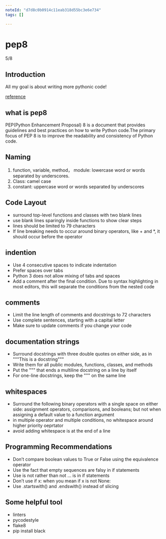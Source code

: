 ```yaml
---
noteId: "d7d8c0b0914c11eab318d55bc3e6e734"
tags: []

---
```


# pep8

5/8

## Introduction

All my goal is about writing more pythonic code!

[reference](https://realpython.com/python-pep8/)

## what is pep8
PEP(Python Enhancement Proposal) 8 is a document that provides guidelines and best practices on how to write Python code.The primary focus of PEP 8 is to improve the readability and consistency of Python code.

## Naming

1. function, variable, method， module: lowercase word or words separated by underscores.
2. Class: camel case
3. constant: uppercase word or words separated by underscores

## Code Layout

- surround top-level functions and classes with two blank lines
- use blank lines sparingly inside functions to show clear steps
- lines should be limited to 79 characters
- If line breaking needs to occur around binary operators, like + and *, it should occur before the operator

## indention

- Use 4 consecutive spaces to indicate indentation
- Prefer spaces over tabs
- Python 3 does not allow mixing of tabs and spaces
- Add a comment after the final condition. Due to syntax highlighting in most editors, this will separate the conditions from the nested code

## comments

- Limit the line length of comments and docstrings to 72 characters
- Use complete sentences, starting with a capital letter
- Make sure to update comments if you change your code

## documentation strings
- Surround docstrings with three double quotes on either side, as in """This is a docstring"""
- Write them for all public modules, functions, classes, and methods
- Put the """ that ends a multiline docstring on a line by itself
- For one-line docstrings, keep the """ on the same line

## whitespaces
- Surround the following binary operators with a single space on either side: assignment operators, comparisons, and booleans; but not when assigning a default value to a function argument
- in multiple operator and multiple conditions, no whitespace around higher priority oeprtator
- avoid adding whitespace is at the end of a line

## Programming Recommendations

- Don’t compare boolean values to True or False using the equivalence operator
- Use the fact that empty sequences are falsy in if statements
- Use is not rather than not ... is in if statements
- Don’t use if x: when you mean if x is not None:
- Use .startswith() and .endswith() instead of slicing

## Some helpful tool

- linters
- pycodestyle
- flake8
- pip install black

